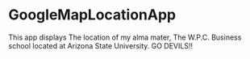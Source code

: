# GoogleMapLocationApp
This app displays The location of my alma mater, The W.P.C. Business school located at Arizona State University. GO DEVILS!!

